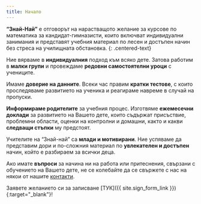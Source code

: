 ```yaml
---
title: Начало
---
```


**“Знай-Най”** e отговорът на нарастващото желание за курсове по математика за кандидат-гимназисти, които включват индивидуални занимания и представят учебния материал по лесен и достъпен начин без стреса на училищната обстановка.
{: .centered-text}

Ние вярваме в **индивидуалния** подход към всяко дете. Затова работим в **малки групи** и провеждаме **редовни самостоятелни уроци** с учениците.

Имаме **доверие на данните**. Всеки час правим **кратки тестове**, с които проследяваме развитието на ученика и реагираме навреме в случай на пропуски.

**Информираме родителите** за учебния процес. Изготвяме **ежемесечни доклади** за развитието на Вашето дете, които съдържат присъствие, проблемни области, оценки на контролни и домашни, както и какви **следващи стъпки** му предстоят.

Учителите на “Знай-най” са **млади и мотивирани**. Ние успяваме да представим дори и по-сложния материал по **увлекателен и достъпен** начин, който е разбираем за всички деца.

Ако имате **въпроси** за начина ни на работа или притеснения, свързани с обучението на Вашето дете, не се колебайте да се свържете с нас на някои от нашите [контакти](contacts).

Заявете желанието си за записване [ТУК]({{ site.sign_form_link }}){:target="_blank"}!
